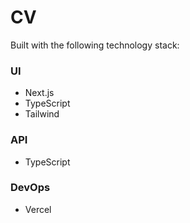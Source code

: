 # CV

Built with the following technology stack:

### UI

- Next.js
- TypeScript
- Tailwind

### API

- TypeScript

### DevOps

- Vercel
